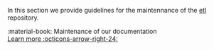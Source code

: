 In this section we provide guidelines for the maintennance of the [etl](https://github.com/owid/etl/) repository.


:material-book: Maintenance of our documentation<br>
[Learn more :octicons-arrow-right-24:](docs.md)
